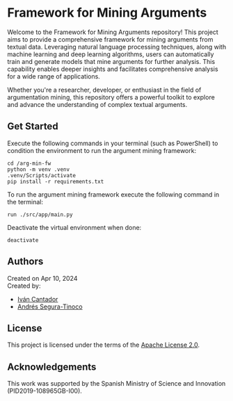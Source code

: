 # Framework for Mining Arguments

Welcome to the Framework for Mining Arguments repository! This project aims to provide a comprehensive framework for mining arguments from textual data. Leveraging natural language processing techniques, along with machine learning and deep learning algorithms, users can automatically train and generate models that mine arguments for further analysis. This capability enables deeper insights and facilitates comprehensive analysis for a wide range of applications.

Whether you're a researcher, developer, or enthusiast in the field of argumentation mining, this repository offers a powerful toolkit to explore and advance the understanding of complex textual arguments.

## Get Started

Execute the following commands in your terminal (such as PowerShell) to condition the environment to run the argument mining framework:

```console
cd /arg-min-fw
python -m venv .venv
.venv/Scripts/activate
pip install -r requirements.txt
```

To run the argument mining framework execute the following command in the terminal:

```console
run ./src/app/main.py
```

Deactivate the virtual environment when done:

```console
deactivate
```

## Authors
Created on Apr 10, 2024  
Created by:
- <a href="http://arantxa.ii.uam.es/~cantador/" target="_blank">Iv&aacute;n Cantador</a>
- <a href="https://github.com/ansegura7" target="_blank">Andrés Segura-Tinoco</a>

## License
This project is licensed under the terms of the <a href="https://github.com/argrecsys/arg-nn/blob/main/LICENSE">Apache License 2.0</a>.

## Acknowledgements
This work was supported by the Spanish Ministry of Science and Innovation (PID2019-108965GB-I00).
